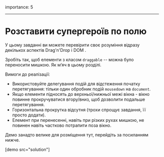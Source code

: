 importance: 5

---

# Розставити супергероїв по полю

У цьому завданні ви можете перевірити своє розуміння відразу декількох аспектів Drag'n'Drop і DOM .

Зробіть так, щоб елементи з класом `draggable` -- можна було переносити мишкою. Як м’яч в цьому розділі.

Вимоги до реалізації:

- Використовуйте делегування подій для відстеження початку перетягування: тільки один обробник подій `mousedown` на `document`.
- Якщо елементи підносять до верхньої/нижньої межі вікна - вікно повинне прокручуватися вгору/вниз, щоб дозволити подальше перетягування.
- Горизонтальна прокрутка відсутня (трохи спрощує завдання, її просто додати).
- Елемент при перенесенні, навіть при різких рухах мишкою, не повинен навіть частково потрапити поза вікно.

Демо занадто велике для розміщення тут, перейдіть за посиланням нижче.

[demo src="solution"]
